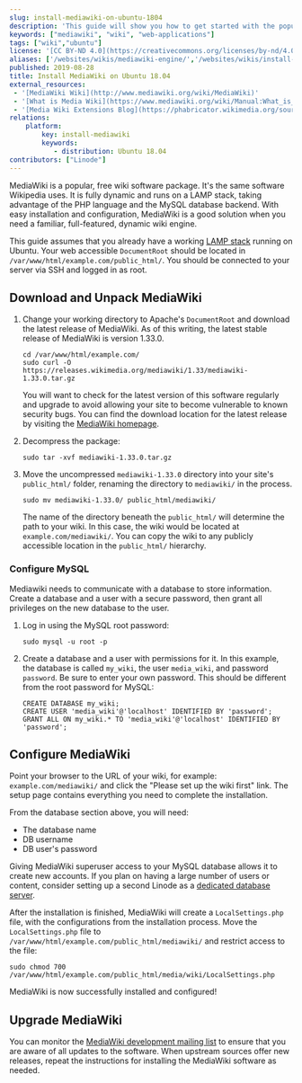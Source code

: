 ```yaml
---
slug: install-mediawiki-on-ubuntu-1804
description: 'This guide will show you how to get started with the popular MediaWiki engine for powering wiki websites of all types and sizes on Ubuntu 18.04.'
keywords: ["mediawiki", "wiki", "web-applications"]
tags: ["wiki","ubuntu"]
license: '[CC BY-ND 4.0](https://creativecommons.org/licenses/by-nd/4.0)'
aliases: ['/websites/wikis/mediawiki-engine/','/websites/wikis/install-mediawiki-on-ubuntu-1804/','/web-applications/wikis/mediawiki/']
published: 2019-08-28
title: Install MediaWiki on Ubuntu 18.04
external_resources:
 - '[MediaWiki Wiki](http://www.mediawiki.org/wiki/MediaWiki)'
 - '[What is Media Wiki](https://www.mediawiki.org/wiki/Manual:What_is_MediaWiki%3F)'
 - '[Media Wiki Extensions Blog](https://phabricator.wikimedia.org/source/extensions/browse/)'
relations:
    platform:
        key: install-mediawiki
        keywords:
           - distribution: Ubuntu 18.04
contributors: ["Linode"]
---
```



MediaWiki is a popular, free wiki software package. It's the same software Wikipedia uses. It is fully dynamic and runs on a LAMP stack, taking advantage of the PHP language and the MySQL database backend. With easy installation and configuration, MediaWiki is a good solution when you need a familiar, full-featured, dynamic wiki engine.

This guide assumes that you already have a working [LAMP stack](/docs/guides/how-to-install-a-lamp-stack-on-ubuntu-18-04/) running on Ubuntu. Your web accessible `DocumentRoot` should be located in `/var/www/html/example.com/public_html/`. You should be connected to your server via SSH and logged in as root.

## Download and Unpack MediaWiki

1.  Change your working directory to Apache's `DocumentRoot` and download the latest release of MediaWiki. As of this writing, the latest stable release of MediaWiki is version 1.33.0.

        cd /var/www/html/example.com/
        sudo curl -O https://releases.wikimedia.org/mediawiki/1.33/mediawiki-1.33.0.tar.gz

    You will want to check for the latest version of this software regularly and upgrade to avoid allowing your site to become vulnerable to known security bugs. You can find the download location for the latest release by visiting the [MediaWiki homepage](http://www.mediawiki.org/wiki/MediaWiki).

2.  Decompress the package:

        sudo tar -xvf mediawiki-1.33.0.tar.gz

3.  Move the uncompressed `mediawiki-1.33.0` directory into your site's `public_html/` folder, renaming the directory to `mediawiki/` in the process.

        sudo mv mediawiki-1.33.0/ public_html/mediawiki/

    The name of the directory beneath the `public_html/` will determine the path to your wiki. In this case, the wiki would be located at `example.com/mediawiki/`. You can copy the wiki to any publicly accessible location in the `public_html/` hierarchy.

### Configure MySQL

Mediawiki needs to communicate with a database to store information. Create a database and a user with a secure password, then grant all privileges on the new database to the user.

1.  Log in using the MySQL root password:

        sudo mysql -u root -p

1.  Create a database and a user with permissions for it. In this example, the database is called `my_wiki`, the user `media_wiki`, and password `password`. Be sure to enter your own password. This should be different from the root password for MySQL:

        CREATE DATABASE my_wiki;
        CREATE USER 'media_wiki'@'localhost' IDENTIFIED BY 'password';
        GRANT ALL ON my_wiki.* TO 'media_wiki'@'localhost' IDENTIFIED BY 'password';


## Configure MediaWiki

Point your browser to the URL of your wiki, for example: `example.com/mediawiki/` and click the "Please set up the wiki first" link. The setup page contains everything you need to complete the installation.

From the database section above, you will need:
- The database name
- DB username
- DB user's password

Giving MediaWiki superuser access to your MySQL database allows it to create new accounts. If you plan on having a large number of users or content, consider setting up a second Linode as a [dedicated database server](/docs/guides/standalone-mysql-server/).

 After the installation is finished, MediaWiki will create a `LocalSettings.php` file, with the configurations from the installation process. Move the `LocalSettings.php` file to `/var/www/html/example.com/public_html/mediawiki/` and restrict access to the file:

    sudo chmod 700 /var/www/html/example.com/public_html/media/wiki/LocalSettings.php

MediaWiki is now successfully installed and configured!


## Upgrade MediaWiki

You can monitor the [MediaWiki development mailing list](https://lists.wikimedia.org/mailman/listinfo/mediawiki-announce) to ensure that you are aware of all updates to the software. When upstream sources offer new releases, repeat the instructions for installing the MediaWiki software as needed.
